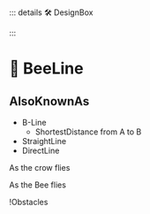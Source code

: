 ::: details 🛠 DesignBox



:::

# 🔺 <route>BeeLine</route>

## AlsoKnownAs

- B-Line
    - ShortestDistance from A to B
- StraightLine
- DirectLine

As the crow flies

As the Bee flies

!Obstacles